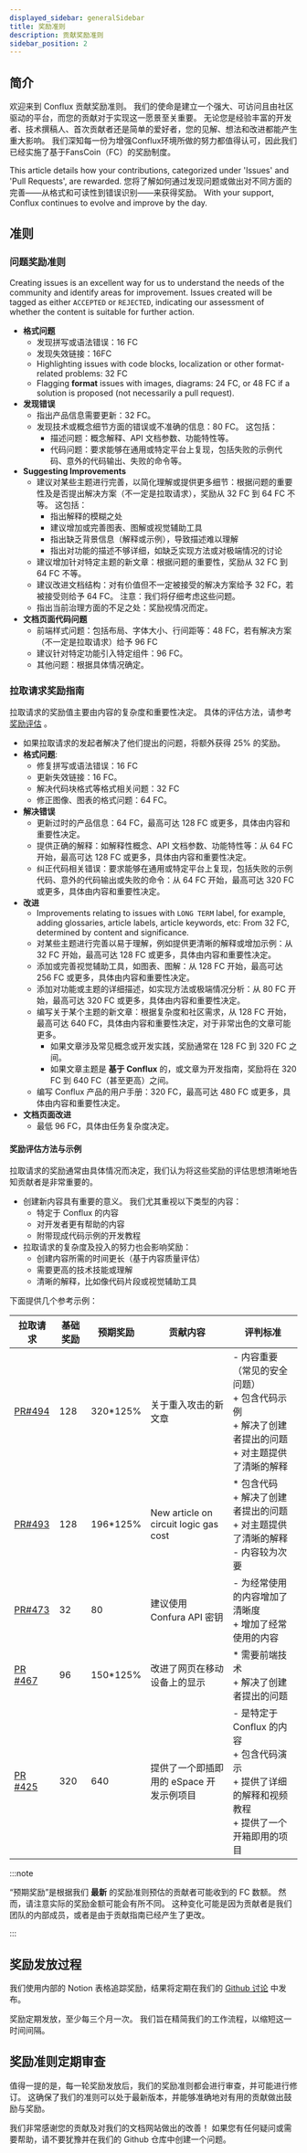 ```yaml
---
displayed_sidebar: generalSidebar
title: 奖励准则
description: 贡献奖励准则
sidebar_position: 2
---
```


## 简介

欢迎来到 Conflux 贡献奖励准则。 我们的使命是建立一个强大、可访问且由社区驱动的平台，而您的贡献对于实现这一愿景至关重要。 无论您是经验丰富的开发者、技术撰稿人、首次贡献者还是简单的爱好者，您的见解、想法和改进都能产生重大影响。 我们深知每一份为增强Conflux环境所做的努力都值得认可，因此我们已经实施了基于FansCoin（FC）的奖励制度。

This article details how your contributions, categorized under 'Issues' and 'Pull Requests', are rewarded. 您将了解如何通过发现问题或做出对不同方面的完善——从格式和可读性到错误识别——来获得奖励。 With your support, Conflux continues to evolve and improve by the day.

## 准则

### 问题奖励准则

Creating issues is an excellent way for us to understand the needs of the community and identify areas for improvement. Issues created will be tagged as either `ACCEPTED` or `REJECTED`, indicating our assessment of whether the content is suitable for further action.

- **格式问题**
  - 发现拼写或语法错误：16 FC
  - 发现失效链接：16FC
  - Highlighting issues with code blocks, localization or other format-related problems: 32 FC
  - Flagging **format** issues with images, diagrams: 24 FC, or 48 FC if a solution is proposed (not necessarily a pull request).
- **发现错误**
  - 指出产品信息需要更新：32 FC。
  - 发现技术或概念细节方面的错误或不准确的信息：80 FC。 这包括：
    - 描述问题：概念解释、API 文档参数、功能特性等。
    - 代码问题：要求能够在通用或特定平台上复现，包括失败的示例代码、意外的代码输出、失败的命令等。
- **Suggesting Improvements**
  - 建议对某些主题进行完善，以简化理解或提供更多细节：根据问题的重要性及是否提出解决方案（不一定是拉取请求），奖励从 32 FC 到 64 FC 不等。 这包括：
    - 指出解释的模糊之处
    - 建议增加或完善图表、图解或视觉辅助工具
    - 指出缺乏背景信息（解释或示例），导致描述难以理解
    - 指出对功能的描述不够详细，如缺乏实现方法或对极端情况的讨论
  - 建议增加针对特定主题的新文章：根据问题的重要性，奖励从 32 FC 到 64 FC 不等。
  - 建议改进文档结构：对有价值但不一定被接受的解决方案给予 32 FC，若被接受则给予 64 FC。 注意：我们将仔细考虑这些问题。
  - 指出当前治理方面的不足之处：奖励视情况而定。
- **文档页面代码问题**
  - 前端样式问题：包括布局、字体大小、行间距等：48 FC，若有解决方案（不一定是拉取请求）给予 96 FC
  - 建议针对特定功能引入特定组件：96 FC。
  - 其他问题：根据具体情况确定。

### 拉取请求奖励指南

拉取请求的奖励值主要由内容的复杂度和重要性决定。 具体的评估方法，请参考 [奖励评估](#rewards-evaluation-and-examples) 。

- 如果拉取请求的发起者解决了他们提出的问题，将额外获得 25% 的奖励。
- **格式问题**:
  - 修复拼写或语法错误：16 FC
  - 更新失效链接：16 FC。
  - 解决代码块格式等格式相关问题：32 FC
  - 修正图像、图表的格式问题：64 FC。
- **解决错误**
  - 更新过时的产品信息：64 FC，最高可达 128 FC 或更多，具体由内容和重要性决定。
  - 提供正确的解释：如解释性概念、API 文档参数、功能特性等：从 64 FC 开始，最高可达 128 FC 或更多，具体由内容和重要性决定。
  - 纠正代码相关错误：要求能够在通用或特定平台上复现，包括失败的示例代码、意外的代码输出或失败的命令：从 64 FC 开始，最高可达 320 FC 或更多，具体由内容和重要性决定。
- **改进**
  - Improvements relating to issues with `LONG TERM` label, for example, adding glossaries, article labels, article keywords, etc: From 32 FC, determined by content and significance.
  - 对某些主题进行完善以易于理解，例如提供更清晰的解释或增加示例：从 32 FC 开始，最高可达 128 FC 或更多，具体由内容和重要性决定。
  - 添加或完善视觉辅助工具，如图表、图解：从 128 FC 开始，最高可达 256 FC 或更多，具体由内容和重要性决定。
  - 添加对功能或主题的详细描述，如实现方法或极端情况分析：从 80 FC 开始，最高可达 320 FC 或更多，具体由内容和重要性决定。
  - 编写关于某个主题的新文章：根据复杂度和社区需求，从 128 FC 开始，最高可达 640 FC，具体由内容和重要性决定，对于非常出色的文章可能更多。
    - 如果文章涉及常见概念或开发实践，奖励通常在 128 FC 到 320 FC 之间。
    - 如果文章主题是 **基于 Conflux** 的，或文章为开发指南，奖励将在 320 FC 到 640 FC（甚至更高）之间。
  - 编写 Conflux 产品的用户手册：320 FC，最高可达 480 FC 或更多，具体由内容和重要性决定。
- **文档页面改进**
  - 最低 96 FC，具体由任务复杂度决定。

#### 奖励评估方法与示例

拉取请求的奖励通常由具体情况而决定，我们认为将这些奖励的评估思想清晰地告知贡献者是非常重要的。

- 创建新内容具有重要的意义。 我们尤其重视以下类型的内容：
  - 特定于 Conflux 的内容
  - 对开发者更有帮助的内容
  - 附带现成代码示例的开发教程
- 拉取请求的复杂度及投入的努力也会影响奖励：
  - 创建内容所需的时间更长（基于内容质量评估）
  - 需要更高的技术技能或理解
  - 清晰的解释，比如像代码片段或视觉辅助工具

下面提供几个参考示例：

| 拉取请求                                                                       | 基础奖励 | 预期奖励      | 贡献内容                                  | 评判标准                                                                         |
| -------------------------------------------------------------------------- | ---- | --------- | ------------------------------------- | ---------------------------------------------------------------------------- |
| [PR#494](https://github.com/Conflux-Chain/conflux-documentation/pull/494)  | 128  | 320\*125% | 关于重入攻击的新文章                            | - 内容重要（常见的安全问题） <br/> + 包含代码示例 <br/> + 解决了创建者提出的问题 <br/> + 对主题提供了清晰的解释       |
| [PR#493](https://github.com/Conflux-Chain/conflux-documentation/pull/493)  | 128  | 196\*125% | New article on circuit logic gas cost | * 包含代码 <br/> + 解决了创建者提出的问题 <br/> + 对主题提供了清晰的解释 <br/> - 内容较为次要                |
| [PR#473](https://github.com/Conflux-Chain/conflux-documentation/pull/485)  | 32   | 80        | 建议使用 Confura API 密钥                   | - 为经常使用的内容增加了清晰度 <br/> + 增加了经常使用的内容                                          |
| [PR #467](https://github.com/Conflux-Chain/conflux-documentation/pull/467) | 96   | 150\*125% | 改进了网页在移动设备上的显示                        | * 需要前端技术 <br/> + 解决了创建者提出的问题                                                 |
| [PR #425](https://github.com/Conflux-Chain/conflux-documentation/pull/425) | 320  | 640       | 提供了一个即插即用的 eSpace 开发示例项目              | - 是特定于 Conflux 的内容 <br/> + 包含代码演示 <br/> + 提供了详细的解释和视频教程 <br/> + 提供了一个开箱即用的项目 |

:::note

“预期奖励”是根据我们 **最新** 的奖励准则预估的贡献者可能收到的 FC 数额。 然而，请注意实际的奖励金额可能会有所不同。 这种变化可能是因为贡献者是我们团队的内部成员，或者是由于贡献指南已经产生了更改。

:::

## 奖励发放过程

我们使用内部的 Notion 表格追踪奖励，结果将定期在我们的 [Github 讨论](https://github.com/Conflux-Chain/conflux-documentation/discussions) 中发布。

奖励定期发放，至少每三个月一次。 我们旨在精简我们的工作流程，以缩短这一时间间隔。

## 奖励准则定期审查

值得一提的是，每一轮奖励发放后，我们的奖励准则都会进行审查，并可能进行修订。 这确保了我们的准则可以处于最新版本，并能够准确地对有用的贡献做出鼓励与奖励。

我们非常感谢您的贡献及对我们的文档网站做出的改善！ 如果您有任何疑问或需要帮助，请不要犹豫并在我们的 Github 仓库中创建一个问题。
